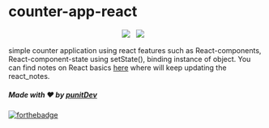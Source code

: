 # counter-app-react
<p align='center'>
  <img src="https://img.shields.io/badge/javascript%20-%23F7DF1E.svg?&style=for-the-badge&logo=javascript&logoColor=white" />&nbsp;&nbsp;
  <img  src="https://img.shields.io/badge/react%20-%2361DAFB.svg?&style=for-the-badge&logo=react&logoColor=white" />&nbsp;&nbsp;&nbsp;
</p>


simple counter application using react features such as React-components, React-component-state using setState(), binding instance of object. You can find notes on React basics [here](https://github.com/punitkmryh/counter-app-react/blob/master/src/React-Basics.md) where will keep updating the react_notes.

##### Made with ♥ by <a href="https://github.com/punitkmryh">punitDev</a>
[![forthebadge](https://forthebadge.com/images/badges/built-with-love.svg)](https://github.com/punitkmryh)
